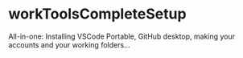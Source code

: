 # workToolsCompleteSetup
 All-in-one: Installing VSCode Portable, GitHub desktop, making your accounts and your working folders...
